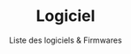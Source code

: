 ---
title: Logiciel
subtitle: Liste des logiciels & Firmwares
layout: documentation-category
type: software
show_sidebar: false
hero_height: is-small
---
